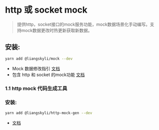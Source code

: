 # http 或 socket mock
> 提供http，socket接口的mock服务功能，mock数据场景化手动编写。支持mock数据更改时热更新获取新数据。

## 安装:
```bash
yarn add @liangskyli/mock --dev
```

- Mock 数据修改指引 [文档](docs/mock.md)
- 包含 http 和 socket 的mock功能 [文档](docs/http-mock.md)

### 1.1 http mock 代码生成工具

### 安装:
```bash
yarn add @liangskyli/http-mock-gen --dev
```
- [文档](../http-mock-gen/README.md)